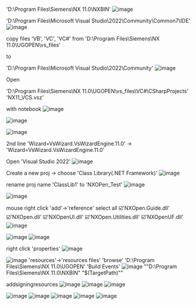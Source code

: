 'D:\Program Files\Siemens\NX 11.0\NXBIN'
![image](https://github.com/ChenxingWang93/Using-NX-Open-to-Improve-Workflows/assets/31954987/d0a7c4e4-a984-4528-b21f-199a714768f7)


'D:\Program Files\Microsoft Visual Studio\2022\Community\Common7\IDE'
![image](https://github.com/ChenxingWang93/Using-NX-Open-to-Improve-Workflows/assets/31954987/0d143e1e-1f3b-4509-b47e-a0a723655377)


copy files 'VB', 'VC', 'VC#' from 'D:\Program Files\Siemens\NX 11.0\UGOPEN\vs_files' 

to 

'D:\Program Files\Microsoft Visual Studio\2022\Community'
![image](https://github.com/ChenxingWang93/Using-NX-Open-to-Improve-Workflows/assets/31954987/5105e3c0-8bf6-45d7-8f82-c0f460ccc333)


Open

'D:\Program Files\Siemens\NX 11.0\UGOPEN\vs_files\VC#\CSharpProjects' 'NX11_VCS.vsz'

with notebook
![image](https://github.com/ChenxingWang93/Using-NX-Open-to-Improve-Workflows/assets/31954987/fa0695e6-3bbc-4fe4-8e51-eb196422a5c1)

![image](https://github.com/ChenxingWang93/Using-NX-Open-to-Improve-Workflows/assets/31954987/eba26231-001e-429f-bb47-a4c1963eb7cf)

![image](https://github.com/ChenxingWang93/Using-NX-Open-to-Improve-Workflows/assets/31954987/e1f52102-5729-4cee-930d-d74c7edcf3dd)

2nd line
'Wizard=VsWizard.VsWizardEngine.11.0' -> 'Wizard=VsWizard.VsWizardEngine.11.0'


Open 'Visual Studio 2022'
![image](https://github.com/ChenxingWang93/Using-NX-Open-to-Improve-Workflows/assets/31954987/08295532-8a85-457d-baf2-90ad96655b8a)


Create a new proj -> choose 'Class Library(.NET Framework)'
![image](https://github.com/ChenxingWang93/Using-NX-Open-to-Improve-Workflows/assets/31954987/f652ea96-1476-4ae0-b7a2-596a2cfc8091)


rename proj name 'ClassLib1' to 'NXOPen_Test'
![image](https://github.com/ChenxingWang93/Using-NX-Open-to-Improve-Workflows/assets/31954987/3930860f-38ad-4c86-a843-338daa1fbd22)


![image](https://github.com/ChenxingWang93/Using-NX-Open-to-Improve-Workflows/assets/31954987/b4013522-d6a2-4f71-8c10-35a4da979563)


mouse right click 'add'->'reference'
select all
☑️'NXOpen.Guide.dll'
☑️'NXOpen.dll'
☑️'NXOpenUI.dll'
☑️'NXOpen.Utilities.dll'
☑️'NXOpenUF.dll'
![image](https://github.com/ChenxingWang93/Using-NX-Open-to-Improve-Workflows/assets/31954987/6b4c7739-533f-4b01-b9cf-a2b006a4b2bc)


![image](https://github.com/ChenxingWang93/Using-NX-Open-to-Improve-Workflows/assets/31954987/c5fcf063-7dd3-4ae4-94f0-5a36b9d9b7c1)
![image](https://github.com/ChenxingWang93/Using-NX-Open-to-Improve-Workflows/assets/31954987/ea510597-2884-4528-b205-9ca79e0dfd35)


right click 'properties'
![image](https://github.com/ChenxingWang93/Using-NX-Open-to-Improve-Workflows/assets/31954987/486b4b4d-7add-45b3-82a7-0df60bf16614)


![image](https://github.com/ChenxingWang93/Using-NX-Open-to-Improve-Workflows/assets/31954987/00877aff-6c1d-4038-abf1-90ae69960977)
'resources'->'resources files'
'browse'
'D:\Program Files\Siemens\NX 11.0\UGOPEN'
'Build Events'
![image](https://github.com/ChenxingWang93/Using-NX-Open-to-Improve-Workflows/assets/31954987/764adcb3-d4c4-4554-aa6a-13a001865ce4)
""D:\Program Files\Siemens\NX 11.0\NXBIN" "$(TargetPath)""


addsigningresources
![image](https://github.com/ChenxingWang93/Using-NX-Open-to-Improve-Workflows/assets/31954987/365542e7-bdf5-4d03-8c42-a84472195831)
![image](https://github.com/ChenxingWang93/Using-NX-Open-to-Improve-Workflows/assets/31954987/9ffbebe2-4bb6-44ab-96f9-741101268119)
![image](https://github.com/ChenxingWang93/Using-NX-Open-to-Improve-Workflows/assets/31954987/ab4eab16-4b1a-4665-a3f0-3c5d83f89d1e)


![image](https://github.com/ChenxingWang93/Using-NX-Open-to-Improve-Workflows/assets/31954987/e15cee79-0270-47bc-b778-856d37974d06)
![image](https://github.com/ChenxingWang93/Using-NX-Open-to-Improve-Workflows/assets/31954987/cf577554-a00b-4fc6-b50b-4e5ed79704de)
![image](https://github.com/ChenxingWang93/Using-NX-Open-to-Improve-Workflows/assets/31954987/836eaaa3-64ba-421a-aecd-bed7c68f6be3)
![image](https://github.com/ChenxingWang93/Using-NX-Open-to-Improve-Workflows/assets/31954987/267dc580-3b3f-4803-8f9f-c6ab04f3fef7)
![image](https://github.com/ChenxingWang93/Using-NX-Open-to-Improve-Workflows/assets/31954987/7d450466-bf03-4e45-a1db-2fea59dd81e8)
